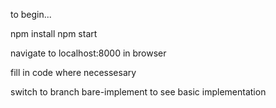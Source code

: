 to begin...

npm install
npm start

navigate to localhost:8000 in browser

fill in code where necessesary

switch to branch bare-implement to see basic implementation
